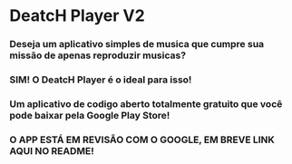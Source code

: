 # DeatcH Player V2

<h3>Deseja um aplicativo simples de musica que cumpre sua missão de apenas reproduzir musicas?</h3>
<h3>SIM! O DeatcH Player é o ideal para isso!</h3>
<h3>Um aplicativo de codigo aberto totalmente gratuito que você pode baixar pela Google Play Store!</h3>
<h3>O APP ESTÁ EM REVISÃO COM O GOOGLE, EM BREVE LINK AQUI NO README!</h3>